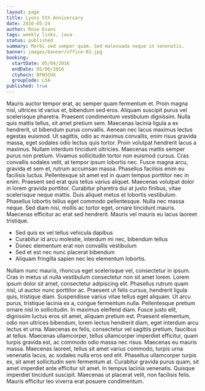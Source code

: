 ```yaml
---
layout: page
title: Lyons 5th Anniversary
date: 2016-05-24
author: Rose Evans
tags: weekly links, java
status: published
summary: Morbi sed semper quam. Sed malesuada neque in venenatis.
banner: images/banner/office-01.jpg
booking:
  startDate: 05/04/2016
  endDate: 05/06/2016
  ctyhocn: BFNSCHX
  groupCode: L5A
published: true
---
```

Mauris auctor tempor erat, ac semper quam fermentum et. Proin magna nisl, ultrices id varius et, bibendum sed eros. Aliquam suscipit purus vel scelerisque pharetra. Praesent condimentum vestibulum dignissim. Nulla quis mattis tellus, sit amet pretium sem. Maecenas lacinia ligula a ex hendrerit, ut bibendum purus convallis. Aenean nec lacus maximus lectus egestas euismod. Ut sagittis, odio ac maximus convallis, enim risus gravida massa, eget sodales odio lectus quis tortor. Proin volutpat hendrerit lacus a maximus.
Nullam interdum tincidunt ultricies. Maecenas mattis semper purus non pretium. Vivamus sollicitudin tortor non euismod cursus. Cras convallis sodales velit, at tempor ipsum lobortis nec. Fusce magna arcu, gravida et sem et, rutrum accumsan massa. Phasellus facilisis enim eu facilisis luctus. Pellentesque sit amet est in quam tempus porttitor nec in enim. Praesent sed erat quis tellus varius aliquet. Maecenas volutpat dolor in lorem gravida porttitor. Curabitur pharetra dui at justo finibus, vitae scelerisque neque mattis. Duis aliquet metus et lobortis vestibulum. Phasellus lobortis tellus eget commodo pellentesque. Nulla nec massa neque. Sed diam nisi, mollis ac tortor eget, ornare tincidunt mauris. Maecenas efficitur ac erat sed hendrerit. Mauris vel mauris eu lacus laoreet tristique.

* Sed quis ex vel tellus vehicula dapibus
* Curabitur id arcu molestie, interdum mi nec, bibendum tellus
* Donec elementum erat non convallis vestibulum
* Sed et est nec nunc placerat bibendum
* Aliquam fringilla sapien nec leo elementum lobortis.

Nullam nunc mauris, rhoncus eget scelerisque vel, consectetur in ipsum. Cras in metus ut nulla vestibulum consectetur non sit amet lorem. Lorem ipsum dolor sit amet, consectetur adipiscing elit. Phasellus rutrum quam nisl, ut auctor nunc porttitor ac. Praesent ut felis cursus, hendrerit ligula quis, tristique diam. Suspendisse varius vitae tellus eget aliquam. Ut arcu purus, tristique lacinia ex a, congue fermentum nulla. Pellentesque pretium ornare nisl in sollicitudin. In maximus eleifend diam. Fusce justo elit, dignissim luctus eros sit amet, aliquam pretium est. Praesent elementum, odio non ultrices bibendum, lorem lectus hendrerit diam, eget interdum arcu lectus et urna. Maecenas ex felis, consectetur vel sagittis pretium, faucibus at tellus.
Maecenas ullamcorper, tellus ullamcorper imperdiet efficitur, quam turpis gravida est, ac commodo odio massa nec risus. Maecenas eu mauris massa. Maecenas laoreet, tellus sit amet varius commodo, turpis urna venenatis lacus, ac sodales nulla eros sed elit. Phasellus ullamcorper turpis ex, sit amet sollicitudin sem fermentum at. Curabitur gravida purus quam, sit amet imperdiet ante efficitur sit amet. In tempus lacinia venenatis. Quisque imperdiet tincidunt suscipit. Maecenas ut placerat velit, non facilisis felis. Mauris efficitur leo viverra erat posuere condimentum.

